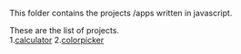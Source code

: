 This folder contains the projects /apps written in 
javascript.

These are the list of projects.<br>
1.[calculator](https://vamshiraghav.github.io/jsprojects/calc.html)
2.[colorpicker](https://vamshiraghav.github.io/jsprojects/color/colo.html)
